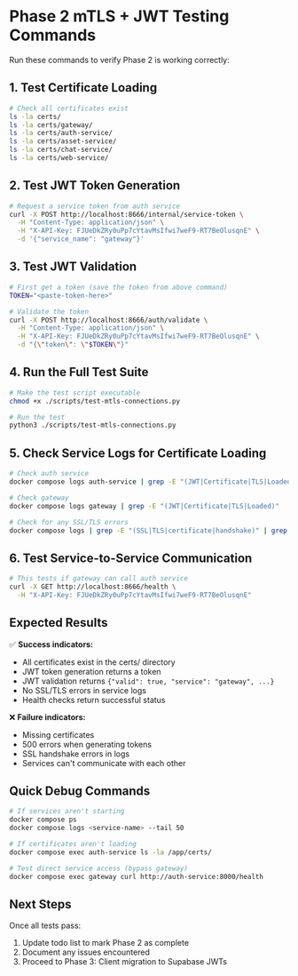 # Phase 2 mTLS + JWT Testing Commands

Run these commands to verify Phase 2 is working correctly:

## 1. Test Certificate Loading
```bash
# Check all certificates exist
ls -la certs/
ls -la certs/gateway/
ls -la certs/auth-service/
ls -la certs/asset-service/
ls -la certs/chat-service/
ls -la certs/web-service/
```

## 2. Test JWT Token Generation
```bash
# Request a service token from auth service
curl -X POST http://localhost:8666/internal/service-token \
  -H "Content-Type: application/json" \
  -H "X-API-Key: FJUeDkZRy0uPp7cYtavMsIfwi7weF9-RT7BeOlusqnE" \
  -d '{"service_name": "gateway"}'
```

## 3. Test JWT Validation
```bash
# First get a token (save the token from above command)
TOKEN="<paste-token-here>"

# Validate the token
curl -X POST http://localhost:8666/auth/validate \
  -H "Content-Type: application/json" \
  -H "X-API-Key: FJUeDkZRy0uPp7cYtavMsIfwi7weF9-RT7BeOlusqnE" \
  -d "{\"token\": \"$TOKEN\"}"
```

## 4. Run the Full Test Suite
```bash
# Make the test script executable
chmod +x ./scripts/test-mtls-connections.py

# Run the test
python3 ./scripts/test-mtls-connections.py
```

## 5. Check Service Logs for Certificate Loading
```bash
# Check auth service
docker compose logs auth-service | grep -E "(JWT|Certificate|TLS|Loaded)"

# Check gateway
docker compose logs gateway | grep -E "(JWT|Certificate|TLS|Loaded)"

# Check for any SSL/TLS errors
docker compose logs | grep -E "(SSL|TLS|certificate|handshake)" | grep -i error
```

## 6. Test Service-to-Service Communication
```bash
# This tests if gateway can call auth service
curl -X GET http://localhost:8666/health \
  -H "X-API-Key: FJUeDkZRy0uPp7cYtavMsIfwi7weF9-RT7BeOlusqnE"
```

## Expected Results

✅ **Success indicators:**
- All certificates exist in the certs/ directory
- JWT token generation returns a token
- JWT validation returns `{"valid": true, "service": "gateway", ...}`
- No SSL/TLS errors in service logs
- Health checks return successful status

❌ **Failure indicators:**
- Missing certificates
- 500 errors when generating tokens
- SSL handshake errors in logs
- Services can't communicate with each other

## Quick Debug Commands
```bash
# If services aren't starting
docker compose ps
docker compose logs <service-name> --tail 50

# If certificates aren't loading
docker compose exec auth-service ls -la /app/certs/

# Test direct service access (bypass gateway)
docker compose exec gateway curl http://auth-service:8000/health
```

## Next Steps
Once all tests pass:
1. Update todo list to mark Phase 2 as complete
2. Document any issues encountered
3. Proceed to Phase 3: Client migration to Supabase JWTs